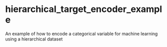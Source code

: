 # hierarchical_target_encoder_example
An example of how to encode a categorical variable for machine learning using a hierarchical dataset
